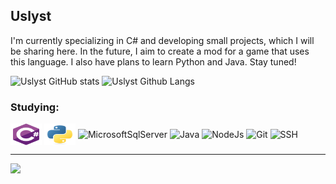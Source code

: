 ## Uslyst 

I'm currently specializing in C# and developing small projects, which I will be sharing here. In the future, I aim to create a mod for a game that uses this language. I also have plans to learn Python and Java. Stay tuned!

![Uslyst GitHub stats](https://github-readme-stats.vercel.app/api?username=Uslyst&show_icons=true&hide=contribs,prs&cache_seconds=86400&theme=tokyonight)
![Uslyst Github Langs](https://github-readme-stats.vercel.app/api/top-langs/?username=Uslyst&hide=html&layout=compact&theme=tokyonight)

<h3>Studying:</h3>
<div>   
  <img align="center" alt="Csharp" height="35" width="50" src="https://raw.githubusercontent.com/devicons/devicon/master/icons/csharp/csharp-original.svg">
  <img align="center" alt="Python" height="35" width="50" src="https://raw.githubusercontent.com/devicons/devicon/master/icons/python/python-original.svg">
  <img align="center" alt="MicrosoftSqlServer" height="35" width="50" src="https://cdn.jsdelivr.net/gh/devicons/devicon@latest/icons/microsoftsqlserver/microsoftsqlserver-original-wordmark.svg"">
  <img align="center" alt="Java" height="35" width="50" src="https://cdn.jsdelivr.net/gh/devicons/devicon@latest/icons/javascript/javascript-original.svg">
  <img align="center" alt="NodeJs" height="35" width="50" src="https://cdn.jsdelivr.net/gh/devicons/devicon@latest/icons/nodejs/nodejs-original.svg">
  <img align="center" alt="Git" height="35" width="50" src="https://cdn.jsdelivr.net/gh/devicons/devicon@latest/icons/git/git-original.svg">
  <img align="center" alt="SSH" height="35" width="50" src="https://cdn.jsdelivr.net/gh/devicons/devicon@latest/icons/ssh/ssh-original-wordmark.svg">

          
</div>

<hr>    
<div/>


<div> 
  <a href = "mailto:uslysttheforger@gmail.com"><img src="https://img.shields.io/badge/-Gmail-%23333?style=for-the-badge&logo=gmail&logoColor=white" target="_blank"></a>   
</div>

